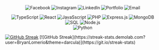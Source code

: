 <div align="center">
  <!-- Facebook -->
  <a href="https://facebook.com/profile.php?id=100093050435995" target="_blank" style="text-decoration: none;">
    <img src="https://img.shields.io/badge/Facebook-1877F2?style=for-the-badge&logo=facebook&logoColor=white&color=8957e5" alt="Facebook" style="border: none; padding: 0;"/>
  </a>

  <!-- Instagram -->
  <a href="https://instagram.com/yourprofile" target="_blank" style="text-decoration: none;">
    <img src="https://img.shields.io/badge/Instagram-E4405F?style=for-the-badge&logo=instagram&logoColor=white&color=8957e5" alt="Instagram" style="border: none; padding: 0;"/>
  </a>

  <!-- LinkedIn -->
  <a href="https://linkedin.com/in/bryanlomerio" target="_blank" style="text-decoration: none;">
    <img src="https://img.shields.io/badge/LinkedIn-0A66C2?style=for-the-badge&logo=linkedin&logoColor=white&color=8957e5" alt="LinkedIn" style="border: none; padding: 0;"/>
  </a>

  <!-- Portfolio -->
  <a href="https://lomerio.cloud" target="_blank" style="text-decoration: none;">
    <img src="https://img.shields.io/badge/Portfolio-000000?style=for-the-badge&logo=About&logoColor=white&color=8957e5" alt="Portfolio" style="border: none; padding: 0;"/>
  </a>

  <!-- Email -->
  <a href="mailto:bryanlomerioanino@gmail.com" target="_blank" style="text-decoration: none;">
    <img src="https://img.shields.io/badge/Email-D14836?style=for-the-badge&logo=gmail&logoColor=white&color=8957e5" alt="Email" style="border: none; padding: 0;"/>
  </a>
</div>
<div align="center">
  
  ![TypeScript](https://img.shields.io/badge/TypeScript-007ACC?style=for-the-badge&logo=typescript&logoColor=white&color=8957e5)
  ![React](https://img.shields.io/badge/React-61DAFB?style=for-the-badge&logo=react&logoColor=white&color=8957e5)
  ![JavaSscript](https://img.shields.io/badge/JavaScript-F7DF1E?style=for-the-badge&logo=javascript&logoColor=white&color=8957e5)
  ![PHP](https://img.shields.io/badge/PHP-777BB4?style=for-the-badge&logo=php&logoColor=white&color=8957e5)
  ![Express.js](https://img.shields.io/badge/Express.js-404D59?style=for-the-badge&logo=express&logoColor=white&color=8957e5)
  ![MongoDB](https://img.shields.io/badge/MongoDB-47A248?style=for-the-badge&logo=mongodb&logoColor=white&color=8957e5)
  ![SQL](https://img.shields.io/badge/SQL-4479A1?style=for-the-badge&logo=sql&logoColor=white&color=8957e5)
  ![Node.js](https://img.shields.io/badge/Node.js-339933?style=for-the-badge&logo=node.js&logoColor=white&color=8957e5)  
  ![Python](https://img.shields.io/badge/Python-3776AB?style=for-the-badge&logo=python&logoColor=white&color=8957e5)
</div>
<a href="https://git.io/streak-stats"><img src="https://streak-stats.demolab.com?user=BryanLomerio&theme=darcula" alt="GitHub Streak" /></a>
[![GitHub Streak](https://streak-stats.demolab.com?user=BryanLomerio&theme=darcula)](https://git.io/streak-stats)
